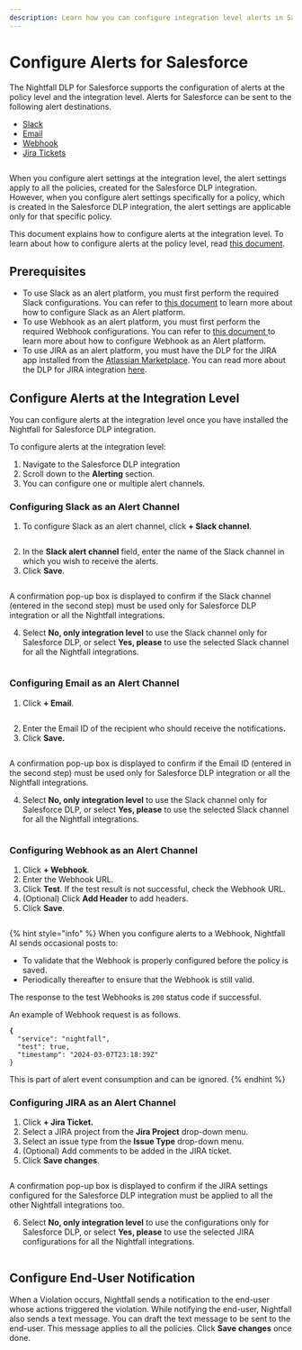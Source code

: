 ```yaml
---
description: Learn how you can configure integration level alerts in Salesforce.
---
```


# Configure Alerts for Salesforce

The Nightfall DLP for Salesforce supports the configuration of alerts at the policy level and the integration level. Alerts for Salesforce can be sent to the following alert destinations.

* [Slack](https://help.nightfall.ai/sensitive-data-protection/salesforce/getting-started/configuring-integration-alerts#configuring-slack-as-an-alert-channel)&#x20;
* [Email](https://help.nightfall.ai/sensitive-data-protection/salesforce/getting-started/configuring-integration-alerts#configuring-email-as-an-alert-channel)
* [Webhook](https://help.nightfall.ai/sensitive-data-protection/salesforce/getting-started/configuring-integration-alerts#configuring-webhook-as-an-alert-channel)
* [Jira Tickets](https://help.nightfall.ai/sensitive-data-protection/salesforce/getting-started/configuring-integration-alerts#configuring-jira-as-an-alert-channel)

<figure><img src="../../.gitbook/assets/image (839).png" alt=""><figcaption></figcaption></figure>

When you configure alert settings at the integration level, the alert settings apply to all the policies, created for the Salesforce DLP integration. However, when you configure alert settings specifically for a policy, which is created in the Salesforce DLP integration, the alert settings are applicable only for that specific policy.&#x20;

This document explains how to configure alerts at the integration level. To learn about how to configure alerts at the policy level, read [this document](../../gmail/policies/advanced_settings.md#admin-alerting).

## Prerequisites

* To use Slack as an alert platform, you must first perform the required Slack configurations. You can refer to [this document](https://help.nightfall.ai/nightfall-ai/detection/setting-up-slack-as-an-alert-channel-in-nightfall) to learn more about how to configure Slack as an Alert platform.&#x20;
* To use Webhook as an alert platform, you must first perform the required Webhook configurations. You can refer to [this document](https://help.nightfall.ai/nightfall-ai/operationalizing-dlp/integrating-with-security-tools/integrating-with-siem#configuring-outgoing-webhooks)[ ](https://help.nightfall.ai/nightfall-ai/operationalizing-dlp/integrating-with-security-tools/integrating-with-siem#configuring-outgoing-webhooks)to learn more about how to configure Webhook as an Alert platform. &#x20;
* To use JIRA as an alert platform, you must have the DLP for the JIRA app installed from the [Atlassian Marketplace](https://marketplace.atlassian.com/apps/1226823/dlp-for-jira-nightfall-ai?tab=overview\&hosting=cloud). You can read more about the DLP for JIRA integration [here](https://help.nightfall.ai/nightfall-ai/nightfall-for-jira/getting-started/installing-nightfall-for-jira).&#x20;

## Configure Alerts at the Integration Level&#x20;

You can configure alerts at the integration level once you have installed the Nightfall for Salesforce DLP  integration.&#x20;

To configure alerts at the integration level:

1. Navigate to the Salesforce DLP integration
2. Scroll down to the **Alerting** section.
3. You can configure one or multiple alert channels.&#x20;

### Configuring Slack as an Alert Channel

1. To configure Slack as an alert channel, click **+ Slack channel**.

<figure><img src="../../.gitbook/assets/image (840).png" alt=""><figcaption></figcaption></figure>

2. In the **Slack alert channel** field, enter the name of the Slack channel in which you wish to receive the alerts.&#x20;
3. Click **Save**.&#x20;

<figure><img src="../../.gitbook/assets/image (842).png" alt=""><figcaption></figcaption></figure>

A confirmation pop-up box is displayed to confirm if the Slack channel (entered in the second step) must be used only for Salesforce DLP integration or all the Nightfall integrations.&#x20;

4. Select **No, only integration level** to use the Slack channel only for Salesforce DLP, or select **Yes, please** to use the selected Slack channel for all the Nightfall integrations.&#x20;

<figure><img src="../../.gitbook/assets/image (843).png" alt=""><figcaption></figcaption></figure>

### Configuring Email as an Alert Channel

1. Click **+ Email**.

<figure><img src="../../.gitbook/assets/image (844).png" alt=""><figcaption></figcaption></figure>

2. Enter the Email ID of the recipient who should receive the notification&#x73;**.**&#x20;
3. Click **Save.**&#x20;

<figure><img src="../../.gitbook/assets/imageedit_8_4300516314.png" alt=""><figcaption></figcaption></figure>

A confirmation pop-up box is displayed to confirm if the Email ID (entered in the second step) must be used only for Salesforce DLP integration or all the Nightfall integrations.&#x20;

4. Select **No, only integration level** to use the Slack channel only for Salesforce DLP, or select **Yes, please** to use the selected Slack channel for all the Nightfall integrations.&#x20;

<figure><img src="../../.gitbook/assets/image (163).png" alt=""><figcaption></figcaption></figure>

### Configuring Webhook as an Alert Channel

1. Click **+ Webhook**.
2. Enter the Webhook URL.
3. Click **Test**. If the test result is not successful, check the Webhook URL.
4. (Optional) Click **Add Header** to add headers.&#x20;
5. Click **Save**.

<figure><img src="../../.gitbook/assets/imageedit_13_9673272543.png" alt=""><figcaption></figcaption></figure>

{% hint style="info" %}
When you configure alerts to a Webhook, Nightfall AI sends occasional posts to:

* To validate that the Webhook is properly configured before the policy is saved.
* Periodically thereafter to ensure that the Webhook is still valid.

The response to the test Webhooks is `200` status code if successful.

An example of Webhook request is as follows.

<pre class="language-json"><code class="lang-json"><strong>{
</strong>  "service": "nightfall",
  "test": true,
  "timestamp": "2024-03-07T23:18:39Z"
}
</code></pre>

This is part of alert event consumption and can be ignored.&#x20;
{% endhint %}

### **Configuring JIRA as an Alert Channel**

1. Click **+ Jira Ticket.**
2. Select a JIRA project from the **Jira Project** drop-down menu.
3. Select an issue type from the **Issue Type** drop-down menu.&#x20;
4. (Optional) Add comments to be added in the JIRA ticket.&#x20;
5. Click **Save changes**.

<figure><img src="../../.gitbook/assets/image (847).png" alt=""><figcaption></figcaption></figure>

A confirmation pop-up box is displayed to confirm if the JIRA settings configured for the Salesforce DLP integration must be applied to all the other Nightfall integrations too.&#x20;

6. Select **No, only integration level** to use the configurations only for Salesforce DLP, or select **Yes, please** to use the selected JIRA configurations for all the Nightfall integrations.&#x20;

<figure><img src="../../.gitbook/assets/image (848).png" alt=""><figcaption></figcaption></figure>

## Configure End-User Notification

When a Violation occurs, Nightfall sends a notification to the end-user whose actions triggered the violation. While notifying the end-user, Nightfall also sends a text message. You can draft the text message to be sent to the end-user. This message applies to all the policies. Click **Save changes** once done.

<figure><img src="../../.gitbook/assets/image (838).png" alt=""><figcaption></figcaption></figure>
